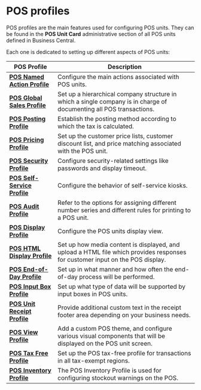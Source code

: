 # POS profiles

POS profiles are the main features used for configuring POS units. They can be found in the **POS Unit Card** administrative section of all POS units defined in Business Central.

Each one is dedicated to setting up different aspects of POS units:

| POS Profile     | Description |
| ----------- | ----------- |
| [**POS Named Action Profile**](howto/Named_Action_Code.md) | Configure the main actions associated with POS units. |
| [**POS Global Sales Profile**](howto/POS_Global.md) | Set up a hierarchical company structure in which a single company is in charge of documenting all POS transactions. |
| [**POS Posting Profile**](howto/POS_Pos_Prof.md) | Establish the posting method according to which the tax is calculated. |
| [**POS Pricing Profile**](howto/POS_Pricing_profile.md) | Set up the customer price lists, customer discount list, and price matching associated with the POS unit. |
| [**POS Security Profile**](howto/POS_Security_Profile.md) | Configure security-related settings like passwords and display timeout. |
| [**POS Self-Service Profile**](howto/pos_self_service_prof.md) | Configure the behavior of self-service kiosks. | 
| [**POS Audit Profile**](reference/POS_audit_profile.md) | Refer to the options for assigning different number series and different rules for printing to a POS unit. |
| [**POS Display Profile**](reference/POS_Display_profile.md) | Configure the POS units display view. |
| [**POS HTML Display Profile**](reference/POS_HTMLDisplay_profile.md) | Set up how media content is displayed, and upload a HTML file which provides responses for customer input on the POS display. |
| [**POS End-of-Day Profile**](reference/POS_End_of_Day_Profile.md) | Set up in what manner and how often the end-of-day process will be performed. |
| [**POS Input Box Profile**](reference/POS_input_box_profile.md) | Set up what type of data will be supported by input boxes in POS units. |
| [**POS Unit Receipt Profile**](reference/POS_unit_Receipt_profile.md) | Provide additional custom text in the receipt footer area depending on your business needs. |
| [**POS View Profile**](reference/POS_view_profile.md) | Add a custom POS theme, and configure various visual components that will be displayed on the POS unit screen. |
| [**POS Tax Free Profile**](reference/pos_tax_free_profile.md) | Set up the POS tax-free profile for transactions in all tax-exempt regions. |
| [**POS Inventory Profile**](howto/pos_inventory_profile.md) | The POS Inventory Profile is used for configuring stockout warnings on the POS. |
